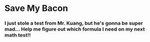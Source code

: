 
# Save My Bacon

### I just stole a test from Mr. Kuang, but he's gonna be super mad... Help me figure out which formula I need on my next math test!!


